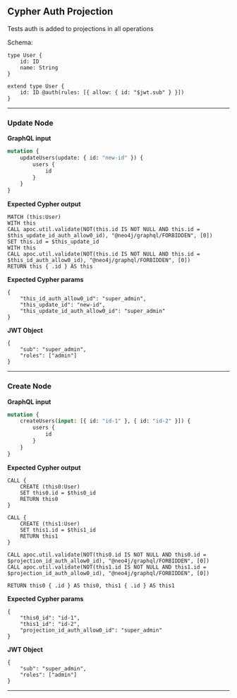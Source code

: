 ## Cypher Auth Projection

Tests auth is added to projections in all operations

Schema:

```schema
type User {
    id: ID
    name: String
}

extend type User {
    id: ID @auth(rules: [{ allow: { id: "$jwt.sub" } }])
}
```

---

### Update Node

**GraphQL input**

```graphql
mutation {
    updateUsers(update: { id: "new-id" }) {
        users {
            id
        }
    }
}
```

**Expected Cypher output**

```cypher
MATCH (this:User)
WITH this
CALL apoc.util.validate(NOT(this.id IS NOT NULL AND this.id = $this_update_id_auth_allow0_id), "@neo4j/graphql/FORBIDDEN", [0])
SET this.id = $this_update_id
WITH this
CALL apoc.util.validate(NOT(this.id IS NOT NULL AND this.id = $this_id_auth_allow0_id), "@neo4j/graphql/FORBIDDEN", [0])
RETURN this { .id } AS this
```

**Expected Cypher params**

```cypher-params
{
    "this_id_auth_allow0_id": "super_admin",
    "this_update_id": "new-id",
    "this_update_id_auth_allow0_id": "super_admin"
}
```

**JWT Object**

```jwt
{
    "sub": "super_admin",
    "roles": ["admin"]
}
```

---

### Create Node

**GraphQL input**

```graphql
mutation {
    createUsers(input: [{ id: "id-1" }, { id: "id-2" }]) {
        users {
            id
        }
    }
}
```

**Expected Cypher output**

```cypher
CALL {
    CREATE (this0:User)
    SET this0.id = $this0_id
    RETURN this0
}

CALL {
    CREATE (this1:User)
    SET this1.id = $this1_id
    RETURN this1
}

CALL apoc.util.validate(NOT(this0.id IS NOT NULL AND this0.id = $projection_id_auth_allow0_id), "@neo4j/graphql/FORBIDDEN", [0])
CALL apoc.util.validate(NOT(this1.id IS NOT NULL AND this1.id = $projection_id_auth_allow0_id), "@neo4j/graphql/FORBIDDEN", [0])

RETURN this0 { .id } AS this0, this1 { .id } AS this1
```

**Expected Cypher params**

```cypher-params
{
    "this0_id": "id-1",
    "this1_id": "id-2",
    "projection_id_auth_allow0_id": "super_admin"
}
```

**JWT Object**

```jwt
{
    "sub": "super_admin",
    "roles": ["admin"]
}
```

---
